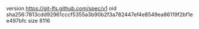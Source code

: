 version https://git-lfs.github.com/spec/v1
oid sha256:7813cdd92961cccf5355a3b90b2f3a782447ef4e8549ea86119f2bf1ee497bfc
size 8116
